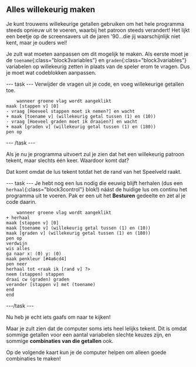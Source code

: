 ## Alles willekeurig maken

Je kunt trouwens willekeurige getallen gebruiken om het hele programma steeds opnieuw uit te voeren, waarbij het patroon steeds verandert! Het lijkt een beetje op de screensavers uit de jaren '90...die jij waarschijnlijk niet kent, maar je ouders wel!

Je zult wat moeten aanpassen om dit mogelijk te maken. Als eerste moet je de `toename`{:class="block3variables"} en `graden`{:class="block3variables"} variabelen op willekeurig zetten in plaats van de speler erom te vragen. Dus je moet wat codeblokken aanpassen.

\--- task \--- Verwijder de vragen uit je code, en voeg willekeurige getallen toe.

```blocks3
    wanneer groene vlag wordt aangeklikt
maak [stappen v] [0]
- vraag [Hoeveel stappen moet ik nemen?] en wacht
+ maak [toename v] (willekeurig getal tussen (1) en (10))
- vraag [Hoeveel graden moet ik draaien?] en wacht
+ maak [graden v] (willekeurig getal tussen (1) en (180))
pen op
```

\--- /task \---

Als je nu je programma uitvoert zul je zien dat het een willekeurig patroon tekent, maar slechts één keer. Waardoor komt dat?

Dat komt omdat de lus tekent totdat het de rand van het Speelveld raakt.

\--- task \--- Je hebt nog een lus nodig die eeuwig blijft herhalen (dus een `herhaal`{:class="block3control"} blok!) náást de huidige lus om continu het programma uit te voeren. Pak er een uit het **Besturen** gedeelte en zet al je code daarin.

```blocks3
    wanneer groene vlag wordt aangeklikt
+ herhaal
maak [stappen v] [0]
maak [toename v] (willekeurig getal tussen (1) en (10))
maak [graden v] (willekeurig getal tussen (1) en (180))
pen op
verdwijn
wis alles
ga naar x: (0) y: (0)
maak penkleur [#4a6cd4]
pen neer
herhaal tot <raak ik [rand v] ?>
neem (stappen) stappen
draai cw (graden) graden
verander [stappen v] met (toename)
end
end
```

\---/task \---

Nu heb je echt iets gaafs om naar te kijken!

Maar je zult zien dat de computer soms iets heel lelijks tekent. Dit is omdat sommige getallen voor een aantal variabelen slechte keuzes zijn, en sommige **combinaties van die getallen** ook.

Op de volgende kaart kun je de computer helpen om alleen goede combinaties te maken!